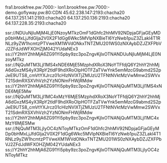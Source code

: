 fra1.brookfree.pw:7000:-
lon1.brookfree.pw:7000:-
demo.goflyway.pw:80:CDN
45.62.238.147:2193:chacha20
64.137.251.141:2193:chacha20
64.137.250.136:2193:chacha20
64.137.228.35:2193:chacha20
 
ssr://NDUuNjIuMjM4LjE0NzoyMTkzOmF1dGhfc2hhMV92NDpjaGFjaGEyMDp0bHMxLjJfdGlja2V0X2F1dGg6Wkc5MVlpNXBieTl6YzNwb1puZ3ZLakl4T1RNLz9yZW1hcmtzPTVweXM1WVdONkxTNTZMU201WS0zNXAybDZJZXFPbVJ2ZFdJdWFXOHZjM042YUdaNEx3
ss://Y2hhY2hhMjA6ZG91Yi5pby9zc3poZngvKjIxOTNANDUuNjIuMjM4LjE0NzoyMTkz
ssr://NjQuMTM3LjI1MS4xNDE6MjE5MzphdXRoX3NoYTFfdjQ6Y2hhY2hhMjA6dGxzMS4yX3RpY2tldF9hdXRoOlpHOTFZaTVwYnk5emMzcG9abmd2S2pJeE9UTS8_cmVtYXJrcz01cHlzNVlXTjZMUzU2TFNtNVktMzVwMmw2SWVxT21SdmRXSXVhVzh2YzNONmFHWjRMdw
ss://Y2hhY2hhMjA6ZG91Yi5pby9zc3poZngvKjIxOTNANjQuMTM3LjI1MS4xNDE6MjE5Mw
ssr://NjQuMTM3LjI1MC4xMzY6MjE5MzphdXRoX3NoYTFfdjQ6Y2hhY2hhMjA6dGxzMS4yX3RpY2tldF9hdXRoOlpHOTFZaTVwYnk5emMzcG9abmd2S2pJeE9UTS8_cmVtYXJrcz01cHlzNVlXTjZMUzU2TFNtNVktMzVwMmw2SWVxT21SdmRXSXVhVzh2YzNONmFHWjRMdw
ss://Y2hhY2hhMjA6ZG91Yi5pby9zc3poZngvKjIxOTNANjQuMTM3LjI1MC4xMzY6MjE5Mw
ssr://NjQuMTM3LjIyOC4zNToyMTkzOmF1dGhfc2hhMV92NDpjaGFjaGEyMDp0bHMxLjJfdGlja2V0X2F1dGg6Wkc5MVlpNXBieTl6YzNwb1puZ3ZLakl4T1RNLz9yZW1hcmtzPTVweXM1WVdONkxTNTZMU201WS0zNXAybDZJZXFPbVJ2ZFdJdWFXOHZjM042YUdaNEx3
ss://Y2hhY2hhMjA6ZG91Yi5pby9zc3poZngvKjIxOTNANjQuMTM3LjIyOC4zNToyMTkz
 
